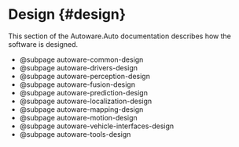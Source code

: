 Design {#design}
======

This section of the Autoware.Auto documentation describes how the software is designed.

- @subpage autoware-common-design
- @subpage autoware-drivers-design
- @subpage autoware-perception-design
- @subpage autoware-fusion-design
- @subpage autoware-prediction-design
- @subpage autoware-localization-design
- @subpage autoware-mapping-design
- @subpage autoware-motion-design
- @subpage autoware-vehicle-interfaces-design
- @subpage autoware-tools-design
